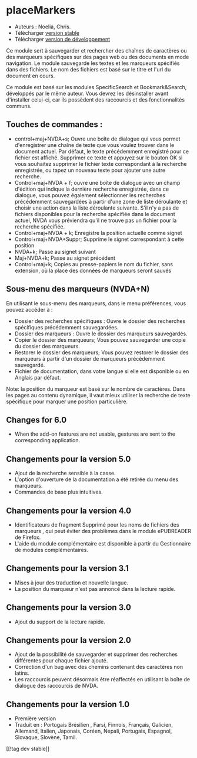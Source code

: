 # placeMarkers #

* Auteurs : Noelia, Chris.
* Télécharger [version stable][1]
* Télécharger [version de développement][2]

Ce module sert à sauvegarder et rechercher des chaînes de caractères ou des
marqueurs spécifiques sur des pages web ou des documents en mode
navigation. Le module sauvegarde les textes et les marqueurs spécifiés dans
des fichiers. Le nom des fichiers est basé sur le titre et l'url du document
en cours.

Ce module est basé sur les modules SpecificSearch et Bookmark&Search,
développés par le même auteur. Vous devrez les désinstaller avant
d'installer celui-ci, car ils possèdent des raccourcis et des
fonctionnalités communs.

## Touches de commandes : ##

*	control+maj+NVDA+s; Ouvre une boîte de dialogue qui vous permet d'enregistrer une chaîne de texte que vous voulez trouver dans le document actuel. Par défaut, le texte précédemment enregistré pour ce fichier est affiché. Supprimer ce texte et appuyez sur le bouton OK si vous souhaitez supprimer le fichier texte correspondant à la recherche enregistrée, ou tapez un nouveau texte pour ajouter une autre recherche.
*	Control+maj+NVDA + f; ouvre une boîte de dialogue avec un champ d'édition qui indique la dernière recherche enregistrée, dans ce dialogue, vous pouvez également sélectionner les recherches précédemment sauvegardées à partir d'une zone de liste déroulante et choisir une action dans la liste déroulante suivante. S'il n'y a pas de fichiers disponibles pour la recherche spécifiée dans le document actuel, NVDA vous préviendra qu'il ne trouve pas un fichier pour la recherche spécifiée.
*	Control+maj+NVDA + k; Enregistre la position actuelle comme signet
*	Control+maj+NVDA+Suppr; Supprime le signet correspondant à cette position
*	NVDA+k; Passe au signet suivant
*	Maj+NVDA+k; Passe au signet précédent
*	Control+maj+k; Copies au presse-papiers le nom du fichier, sans extension, où la place des données de marqueurs seront sauvés

## Sous-menu des marqueurs (NVDA+N) ##


En utilisant le sous-menu des marqueurs, dans le menu préférences, vous
pouvez accéder à :

*	Dossier des recherches spécifiques : Ouvre le dossier des recherches
  spécifiques précédemment sauvegardées.
*	Dossier des marqueurs : Ouvre le dossier des marqueurs sauvegardés.
*	Copier le dossier des marqueurs; Vous pouvez sauvegarder une copie du
  dossier des marqueurs.
*	Restorer le dossier des marqueurs; Vous pouvez restorer le dossier des
  marqueurs à partir d'un dossier de marqueurs précédemment sauvegardé.
*	Fichier de documentation, dans votre langue si elle est disponible ou en
  Anglais par défaut.

Note: la position du marqueur est basé sur le nombre de caractères. Dans les
pages au contenu dynamique, il vaut mieux utiliser la recherche de texte
spécifique pour marquer une position particulière.

## Changes for 6.0 ##
* When the add-on features are not usable, gestures are sent to the
  corresponding application.

## Changements pour la version 5.0 ##
* Ajout de la recherche sensible à la casse.
* L'option d'ouverture de la documentation a été retirée du menu des
  marqueurs.
* Commandes de base plus intuitives.

## Changements pour la version 4.0 ##
* Identificateurs de fragment Supprimé pour les noms de fichiers  des
  marqueurs , qui peut éviter des problèmes dans le module ePUBREADER de
  Firefox.
* L'aide du module complémentaire est disponible à partir du Gestionnaire de
  modules complémentaires.

## Changements pour la version 3.1 ##
* Mises à jour des traduction et nouvelle langue.
* La position du marqueur n'est pas annoncé dans la lecture rapide.

## Changements pour la version 3.0 ##
* Ajout du support de la lecture rapide.

## Changements pour la version 2.0 ##
* Ajout de la possibilité de sauvegarder et supprimer des recherches
  différentes pour chaque fichier ajouté.
* Correction d'un bug avec des chemins contenant des caractères non latins.
* Les raccourcis peuvent désormais être réaffectés en utilisant la boîte de
  dialogue des raccourcis de NVDA.

## Changements pour la version 1.0 ##
* Première version
* Traduit en : Portugais Brésilien , Farsi, Finnois, Français, Galicien,
  Allemand, Italien, Japonais, Coréen, Nepali, Portugais, Espagnol,
  Slovaque, Slovène, Tamil.

[[!tag dev stable]]

[1]: http://addons.nvda-project.org/files/get.php?file=pm

[2]: http://addons.nvda-project.org/files/get.php?file=pm-dev
